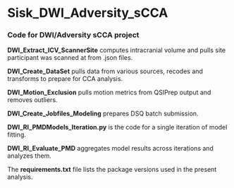 # Sisk_DWI_Adversity_sCCA
### Code for DWI/Adversity sCCA project

**DWI_Extract_ICV_ScannerSite** computes intracranial volume and pulls site participant was scanned at from .json files.

**DWI_Create_DataSet** pulls data from various sources, recodes and transforms to prepare for CCA analysis.

**DWI_Motion_Exclusion** pulls motion metrics from QSIPrep output and removes outliers.

**DWI_Create_Jobfiles_Modeling** prepares DSQ batch submission.

**DWI_RI_PMDModels_Iteration.py** is the code for a single iteration of model fitting.

**DWI_RI_Evaluate_PMD** aggregates model results across iterations and analyzes them.

The **requirements.txt** file lists the package versions used in the present analysis.
